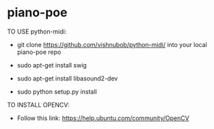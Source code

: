 piano-poe
=========

TO USE python-midi:

* git clone https://github.com/vishnubob/python-midi/ into your local piano-poe repo

* sudo apt-get install swig

* sudo apt-get install libasound2-dev

* sudo python setup.py install


TO INSTALL OPENCV:

* Follow this link: https://help.ubuntu.com/community/OpenCV
